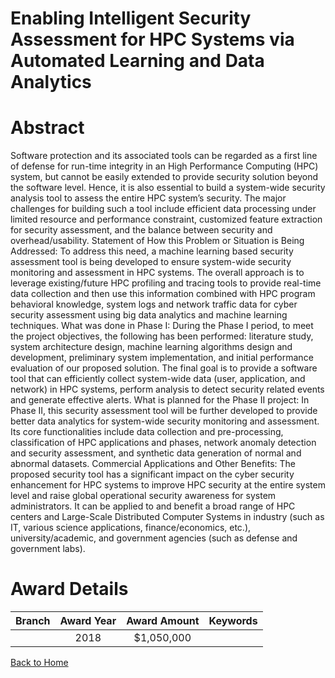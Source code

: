 
Enabling Intelligent Security Assessment for HPC Systems via Automated Learning and Data Analytics
==================================================================================================

# Abstract


Software protection and its associated tools can be regarded as a first line of defense for run-time integrity in an High Performance Computing (HPC) system, but cannot be easily extended to provide security solution beyond the software level. Hence, it is also essential to build a system-wide security analysis tool to assess the entire HPC system’s security. The major challenges for building such a tool include efficient data processing under limited resource and performance constraint, customized feature extraction for security assessment, and the balance between security and overhead/usability. Statement of How this Problem or Situation is Being Addressed: To address this need, a machine learning based security assessment tool is being developed to ensure system-wide security monitoring and assessment in HPC systems. The overall approach is to leverage existing/future HPC profiling and tracing tools to provide real-time data collection and then use this information combined with HPC program behavioral knowledge, system logs and network traffic data for cyber security assessment using big data analytics and machine learning techniques. What was done in Phase I: During the Phase I period, to meet the project objectives, the following has been performed: literature study, system architecture design, machine learning algorithms design and development, preliminary system implementation, and initial performance evaluation of our proposed solution. The final goal is to provide a software tool that can efficiently collect system-wide data (user, application, and network) in HPC systems, perform analysis to detect security related events and generate effective alerts. What is planned for the Phase II project: In Phase II, this security assessment tool will be further developed to provide better data analytics for system-wide security monitoring and assessment. Its core functionalities include data collection and pre-processing, classification of HPC applications and phases, network anomaly detection and security assessment, and synthetic data generation of normal and abnormal datasets. Commercial Applications and Other Benefits: The proposed security tool has a significant impact on the cyber security enhancement for HPC systems to improve HPC security at the entire system level and raise global operational security awareness for system administrators. It can be applied to and benefit a broad range of HPC centers and Large-Scale Distributed Computer Systems in industry (such as IT, various science applications, finance/economics, etc.), university/academic, and government agencies (such as defense and government labs).  

# Award Details

|Branch|Award Year|Award Amount|Keywords|
| :---: | :---: | :---: | :---: |
||2018|$1,050,000||
  
  


[Back to Home](https://github.com/chrischow/dod_sbir_awards/CC/#731)